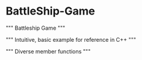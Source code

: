 # BattleShip-Game

""" Battleship Game """

""" Intuitive, basic example for reference in C++ """

""" Diverse member functions """
